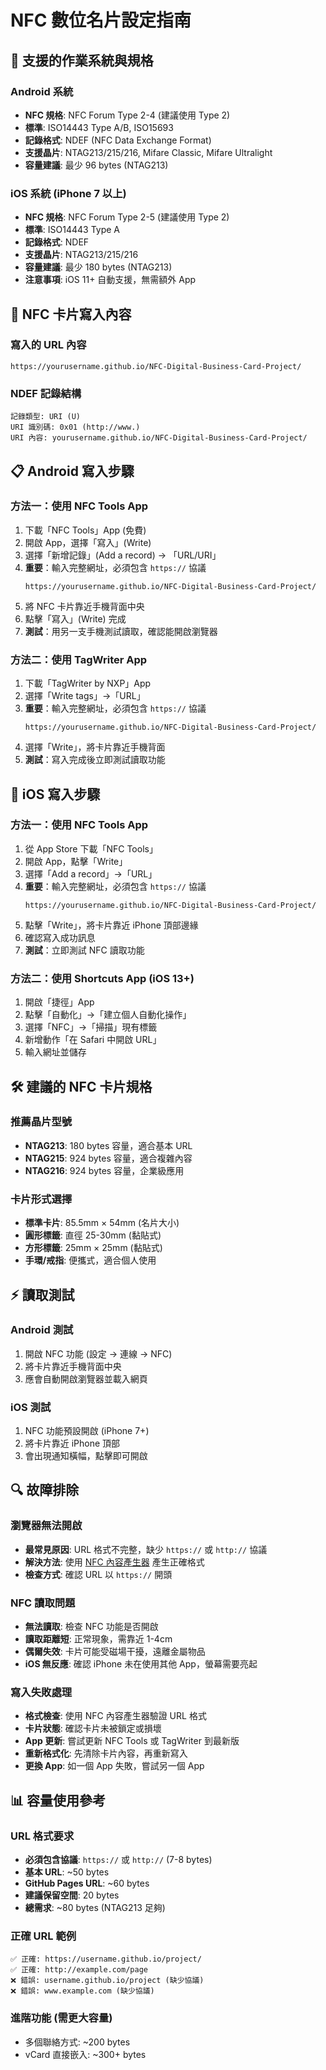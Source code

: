 # NFC 數位名片設定指南

## 📱 支援的作業系統與規格

### Android 系統
- **NFC 規格**: NFC Forum Type 2-4 (建議使用 Type 2)
- **標準**: ISO14443 Type A/B, ISO15693
- **記錄格式**: NDEF (NFC Data Exchange Format)
- **支援晶片**: NTAG213/215/216, Mifare Classic, Mifare Ultralight
- **容量建議**: 最少 96 bytes (NTAG213)

### iOS 系統 (iPhone 7 以上)
- **NFC 規格**: NFC Forum Type 2-5 (建議使用 Type 2)
- **標準**: ISO14443 Type A
- **記錄格式**: NDEF
- **支援晶片**: NTAG213/215/216
- **容量建議**: 最少 180 bytes (NTAG213)
- **注意事項**: iOS 11+ 自動支援，無需額外 App

## 🔧 NFC 卡片寫入內容

### 寫入的 URL 內容
```
https://yourusername.github.io/NFC-Digital-Business-Card-Project/
```

### NDEF 記錄結構
```
記錄類型: URI (U)
URI 識別碼: 0x01 (http://www.)
URI 內容: yourusername.github.io/NFC-Digital-Business-Card-Project/
```

## 📋 Android 寫入步驟

### 方法一：使用 NFC Tools App
1. 下載「NFC Tools」App (免費)
2. 開啟 App，選擇「寫入」(Write)
3. 選擇「新增記錄」(Add a record) → 「URL/URI」
4. **重要**：輸入完整網址，必須包含 `https://` 協議
   ```
   https://yourusername.github.io/NFC-Digital-Business-Card-Project/
   ```
5. 將 NFC 卡片靠近手機背面中央
6. 點擊「寫入」(Write) 完成
7. **測試**：用另一支手機測試讀取，確認能開啟瀏覽器

### 方法二：使用 TagWriter App
1. 下載「TagWriter by NXP」App
2. 選擇「Write tags」→「URL」
3. **重要**：輸入完整網址，必須包含 `https://` 協議
   ```
   https://yourusername.github.io/NFC-Digital-Business-Card-Project/
   ```
4. 選擇「Write」，將卡片靠近手機背面
5. **測試**：寫入完成後立即測試讀取功能

## 🍎 iOS 寫入步驟

### 方法一：使用 NFC Tools App
1. 從 App Store 下載「NFC Tools」
2. 開啟 App，點擊「Write」
3. 選擇「Add a record」→「URL」
4. **重要**：輸入完整網址，必須包含 `https://` 協議
   ```
   https://yourusername.github.io/NFC-Digital-Business-Card-Project/
   ```
5. 點擊「Write」，將卡片靠近 iPhone 頂部邊緣
6. 確認寫入成功訊息
7. **測試**：立即測試 NFC 讀取功能

### 方法二：使用 Shortcuts App (iOS 13+)
1. 開啟「捷徑」App
2. 點擊「自動化」→「建立個人自動化操作」
3. 選擇「NFC」→「掃描」現有標籤
4. 新增動作「在 Safari 中開啟 URL」
5. 輸入網址並儲存

## 🛠️ 建議的 NFC 卡片規格

### 推薦晶片型號
- **NTAG213**: 180 bytes 容量，適合基本 URL
- **NTAG215**: 924 bytes 容量，適合複雜內容
- **NTAG216**: 924 bytes 容量，企業級應用

### 卡片形式選擇
- **標準卡片**: 85.5mm × 54mm (名片大小)
- **圓形標籤**: 直徑 25-30mm (黏貼式)
- **方形標籤**: 25mm × 25mm (黏貼式)
- **手環/戒指**: 便攜式，適合個人使用

## ⚡ 讀取測試

### Android 測試
1. 開啟 NFC 功能 (設定 → 連線 → NFC)
2. 將卡片靠近手機背面中央
3. 應會自動開啟瀏覽器並載入網頁

### iOS 測試
1. NFC 功能預設開啟 (iPhone 7+)
2. 將卡片靠近 iPhone 頂部
3. 會出現通知橫幅，點擊即可開啟

## 🔍 故障排除

### 瀏覽器無法開啟
- **最常見原因**: URL 格式不完整，缺少 `https://` 或 `http://` 協議
- **解決方法**: 使用 [NFC 內容產生器](nfc-generator.html) 產生正確格式
- **檢查方式**: 確認 URL 以 `https://` 開頭

### NFC 讀取問題
- **無法讀取**: 檢查 NFC 功能是否開啟
- **讀取距離短**: 正常現象，需靠近 1-4cm
- **偶爾失效**: 卡片可能受磁場干擾，遠離金屬物品
- **iOS 無反應**: 確認 iPhone 未在使用其他 App，螢幕需要亮起

### 寫入失敗處理
- **格式檢查**: 使用 NFC 內容產生器驗證 URL 格式
- **卡片狀態**: 確認卡片未被鎖定或損壞
- **App 更新**: 嘗試更新 NFC Tools 或 TagWriter 到最新版
- **重新格式化**: 先清除卡片內容，再重新寫入
- **更換 App**: 如一個 App 失敗，嘗試另一個 App

## 📊 容量使用參考

### URL 格式要求
- **必須包含協議**: `https://` 或 `http://` (7-8 bytes)
- **基本 URL**: ~50 bytes
- **GitHub Pages URL**: ~60 bytes  
- **建議保留空間**: 20 bytes
- **總需求**: ~80 bytes (NTAG213 足夠)

### 正確 URL 範例
```
✅ 正確: https://username.github.io/project/
✅ 正確: http://example.com/page
❌ 錯誤: username.github.io/project (缺少協議)
❌ 錯誤: www.example.com (缺少協議)
```

### 進階功能 (需更大容量)
- 多個聯絡方式: ~200 bytes
- vCard 直接嵌入: ~300+ bytes
